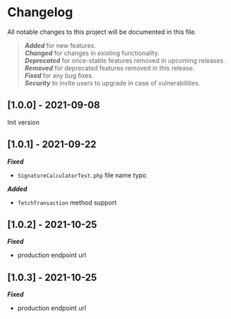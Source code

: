 # Changelog
All notable changes to this project will be documented in this file.

>_**Added**_ for new features.<br/>
>_**Changed**_ for changes in existing functionality.<br/>
>_**Deprecated**_ for once-stable features removed in upcoming releases.<br/>
>_**Removed**_ for deprecated features removed in this release.<br/>
>_**Fixed**_ for any bug fixes.<br/>
>_**Security**_ to invite users to upgrade in case of vulnerabilities.<br/>


## [1.0.0] - 2021-09-08
Init version

## [1.0.1] - 2021-09-22
_**Fixed**_
- `SignatureCalculatorTest.php` file name typo

_**Added**_
- `fetchTransaction` method support

## [1.0.2] - 2021-10-25
_**Fixed**_
- production endpoint url

## [1.0.3] - 2021-10-25
_**Fixed**_
- production endpoint url
